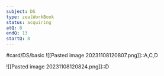```yaml
---
subject: DS
type: zealWorkBook
status: acquiring
atQ: 8
endQ: 13
startQ: 8
---
```

#card/DS/basic
![[Pasted image 20231108120807.png]]::A,C,D

![[Pasted image 20231108120824.png]]::D

